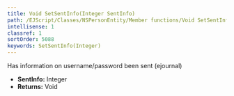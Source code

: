 ```yaml
---
title: Void SetSentInfo(Integer SentInfo)
path: /EJScript/Classes/NSPersonEntity/Member functions/Void SetSentInfo(Integer p_0)
intellisense: 1
classref: 1
sortOrder: 5088
keywords: SetSentInfo(Integer)
---
```



Has information on username/password been sent (ejournal)



* **SentInfo:** Integer
* **Returns:** Void


